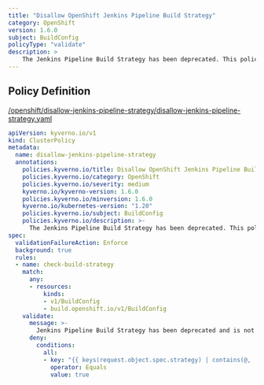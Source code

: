 ```yaml
---
title: "Disallow OpenShift Jenkins Pipeline Build Strategy"
category: OpenShift
version: 1.6.0
subject: BuildConfig
policyType: "validate"
description: >
    The Jenkins Pipeline Build Strategy has been deprecated. This policy prevents its use. Use OpenShift Pipelines instead.
---
```


## Policy Definition
<a href="https://github.com/kyverno/policies/raw/main//openshift/disallow-jenkins-pipeline-strategy/disallow-jenkins-pipeline-strategy.yaml" target="-blank">/openshift/disallow-jenkins-pipeline-strategy/disallow-jenkins-pipeline-strategy.yaml</a>

```yaml
apiVersion: kyverno.io/v1
kind: ClusterPolicy
metadata:
  name: disallow-jenkins-pipeline-strategy
  annotations:
    policies.kyverno.io/title: Disallow OpenShift Jenkins Pipeline Build Strategy 
    policies.kyverno.io/category: OpenShift
    policies.kyverno.io/severity: medium
    kyverno.io/kyverno-version: 1.6.0
    policies.kyverno.io/minversion: 1.6.0
    kyverno.io/kubernetes-version: "1.20"
    policies.kyverno.io/subject: BuildConfig
    policies.kyverno.io/description: >-
      The Jenkins Pipeline Build Strategy has been deprecated. This policy prevents its use. Use OpenShift Pipelines instead.
spec:
  validationFailureAction: Enforce
  background: true
  rules:
  - name: check-build-strategy
    match:
      any:
      - resources:
          kinds:
          - v1/BuildConfig
          - build.openshift.io/v1/BuildConfig
    validate:
      message: >-
        Jenkins Pipeline Build Strategy has been deprecated and is not allowed
      deny: 
        conditions:
          all:
          - key: "{{ keys(request.object.spec.strategy) | contains(@, 'jenkinsPipelineStrategy') }}"
            operator: Equals
            value: true

```
